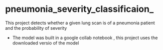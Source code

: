 # pneumonia_severity_classificaion_
This project detects whether a given lung scan is of a pneumonia patient and the probability of severity

- The model was built in a google collab notebook , this project uses the downloaded versio of the model
